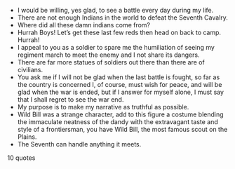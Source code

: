  - I would be willing, yes glad, to see a battle every day during my life.
 - There are not enough Indians in the world to defeat the Seventh Cavalry.
 - Where did all these damn indians come from?
 - Hurrah Boys! Let’s get these last few reds then head on back to camp. Hurrah!
 - I appeal to you as a soldier to spare me the humiliation of seeing my regiment march to meet the enemy and I not share its dangers.
 - There are far more statues of soldiers out there than there are of civilians.
 - You ask me if I will not be glad when the last battle is fought, so far as the country is concerned I, of course, must wish for peace, and will be glad when the war is ended, but if I answer for myself alone, I must say that I shall regret to see the war end.
 - My purpose is to make my narrative as truthful as possible.
 - Wild Bill was a strange character, add to this figure a costume blending the immaculate neatness of the dandy with the extravagant taste and style of a frontiersman, you have Wild Bill, the most famous scout on the Plains.
 - The Seventh can handle anything it meets.

10 quotes